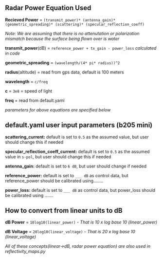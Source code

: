 ## Radar Power Equation Used
**Recieved Power** = `(transmit_power)* (antenna_gain)* (geometric_spreading)* (scattering)* (specular_reflection_coeff)`

*Note: We are assuming that there is no attenutation or polarization mismatch because the surface being flown over is water* 

**transmit_power**(dB) = `reference_power + tx_gain - power_loss` *calculated in code*

**geometric_spreading** = `(wavelength/(4* pi* radius))^2`

**radius**(altitude) = read from gps data, default is 100 meters

**wavelength** = `c/freq`

**c** = `3e8` = speed of light

**freq** = read from default.yaml

*parameters for above equations are specified below*

## default.yaml  user input parameters (b205 mini)
 **scattering_current:** default is set to `0.5` as the assumed value, but user should change this if needed

 **specular_reflection_coeff_current:** default is set to `0.5` as the assumed value in `s-pol`, but user should change this if needed

 **antenna_gain:** default is set to `6 dB`, but user should change if needed

 **reference_power:** default is set to `___ dB` as control data, but reference_power should be calibrated using........

 **power_loss:** default is set to `___ dB` as control data, but power_loss should be calibrated using .......


## How to convert from linear units to dB

**dB Power** = `10log10(linear_power)` - *That is 10 x log base 10 (linear_power)*

**dB Voltage** = `20log10(linear_voltage)` - *That is 20 x log base 10 (linear_voltage)*

*All of these concepts(linear->dB, radar power equation) are also used in reflectivity_maps.py*
